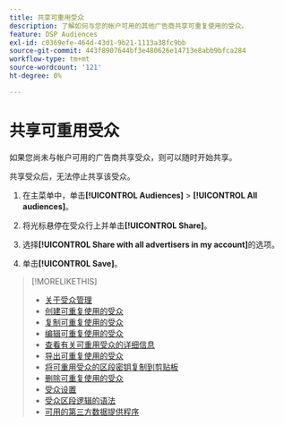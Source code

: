```yaml
---
title: 共享可重用受众
description: 了解如何与您的帐户可用的其他广告商共享可重复使用的受众。
feature: DSP Audiences
exl-id: c0369efe-464d-43d1-9b21-1113a38fc9bb
source-git-commit: 443f8907644bf3e480626e14713e8abb9bfca284
workflow-type: tm+mt
source-wordcount: '121'
ht-degree: 0%

---
```


# 共享可重用受众

如果您尚未与帐户可用的广告商共享受众，则可以随时开始共享。

共享受众后，无法停止共享该受众。

1. 在主菜单中，单击&#x200B;**[!UICONTROL Audiences]** > **[!UICONTROL All audiences]**。

1. 将光标悬停在受众行上并单击&#x200B;**[!UICONTROL Share]**。

1. 选择&#x200B;**[!UICONTROL Share with all advertisers in my account]**&#x200B;的选项。

1. 单击&#x200B;**[!UICONTROL Save]**。

>[!MORELIKETHIS]
>
>* [关于受众管理](audience-about.md)
>* [创建可重复使用的受众](reusable-audience-create.md)
>* [复制可重复使用的受众](reusable-audience-duplicate.md)
>* [编辑可重复使用的受众](reusable-audience-edit.md)
>* [查看有关可重用受众的详细信息](reusable-audience-view-details.md)
>* [导出可重复使用的受众](reusable-audience-export.md)
>* [将可重用受众的区段密钥复制到剪贴板](reusable-audience-clipboard.md)
>* [删除可重复使用的受众](reusable-audience-delete.md)
>* [受众设置](audience-settings.md)
>* [受众区段逻辑的语法](audience-segment-logic-syntax.md)
>* [可用的第三方数据提供程序](third-party-data-providers.md)
